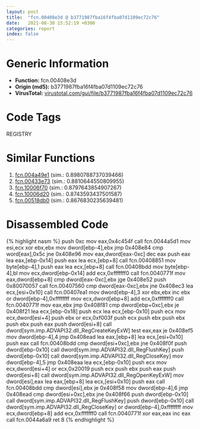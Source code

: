 ```yaml
---
layout: post
title:  "fcn.00408e3d @ b3771987fba16f4fba07d1109ec72c76"
date:   2021-08-30 15:52:19 +0300
categories: report
index: false
---
```


# Generic Information
- **Function:** fcn.00408e3d
- **Origin (md5):** b3771987fba16f4fba07d1109ec72c76
- **VirusTotal:** [virustotal.com/gui/file/b3771987fba16f4fba07d1109ec72c76][virustotal_ref]

# Code Tags
<span class="tag" id="REGISTRY">REGISTRY</span>


# Similar Functions

1. [fcn.004a49e1][similar_1_ref] (sim.: 0.8980788737039466)
2. [fcn.00433e73][similar_2_ref] (sim.: 0.8810644550809955)
3. [fcn.10006f70][similar_3_ref] (sim.: 0.8797643854907267)
4. [fcn.10006d20][similar_4_ref] (sim.: 0.8743593437501587)
5. [fcn.00518db0][similar_5_ref] (sim.: 0.8676830235639481)


# Disassembled Code

{% highlight nasm %}
push 0xc
mov eax,0x4c454f
call fcn.0044a5d1
mov esi,ecx
xor ebx,ebx
mov dword[ebp-4],ebx
jmp 0x408e84
cmp word[eax],0x5c
jne 0x408e96
mov eax,dword[eax-0xc]
dec eax
push eax
lea eax,[ebp-0x14]
push eax
lea ecx,[ebp+8]
call fcn.00408851
mov byte[ebp-4],1
push eax
lea ecx,[ebp+8]
call fcn.00408bdd
mov byte[ebp-4],bl
mov ecx,dword[ebp-0x14]
add ecx,0xfffffff0
call fcn.0040771f
mov eax,dword[ebp+8]
cmp dword[eax-0xc],ebx
jge 0x408e52
push 0x80070057
call fcn.00407560
cmp dword[eax-0xc],ebx
jne 0x408ec3
lea ecx,[esi+0x10]
call fcn.00407ea1
mov dword[ebp-4],3
xor ebx,ebx
inc ebx
or dword[ebp-4],0xffffffff
mov ecx,dword[ebp+8]
add ecx,0xfffffff0
call fcn.0040771f
mov eax,ebx
jmp 0x408f81
cmp dword[ebp+0xc],ebx
je 0x408f21
lea ecx,[ebp-0x18]
push ecx
lea ecx,[ebp-0x10]
push ecx
mov ecx,dword[esi+4]
push ebx
or ecx,0xf003f
push ecx
push ebx
push ebx
push ebx
push eax
push dword[esi+8]
call dword[sym.imp.ADVAPI32.dll_RegCreateKeyExW]
test eax,eax
je 0x408ef5
mov dword[ebp-4],4
jmp 0x408ead
lea eax,[ebp+8]
lea ecx,[esi+0x10]
push eax
call fcn.00408bdd
cmp dword[esi+0xc],ebx
jne 0x408f0f
push dword[ebp-0x10]
call dword[sym.imp.ADVAPI32.dll_RegFlushKey]
push dword[ebp-0x10]
call dword[sym.imp.ADVAPI32.dll_RegCloseKey]
mov dword[ebp-4],5
jmp 0x408eaa
lea ecx,[ebp-0x10]
push ecx
mov ecx,dword[esi+4]
or ecx,0x20019
push ecx
push ebx
push eax
push dword[esi+8]
call dword[sym.imp.ADVAPI32.dll_RegOpenKeyExW]
mov dword[esi],eax
lea eax,[ebp+8]
lea ecx,[esi+0x10]
push eax
call fcn.00408bdd
cmp dword[esi],ebx
je 0x408f58
mov dword[ebp-4],6
jmp 0x408ead
cmp dword[esi+0xc],ebx
jne 0x408f66
push dword[ebp-0x10]
call dword[sym.imp.ADVAPI32.dll_RegFlushKey]
push dword[ebp-0x10]
call dword[sym.imp.ADVAPI32.dll_RegCloseKey]
or dword[ebp-4],0xffffffff
mov ecx,dword[ebp+8]
add ecx,0xfffffff0
call fcn.0040771f
xor eax,eax
inc eax
call fcn.0044a6a9
ret 8
{% endhighlight %}


[similar_1_ref]: /report/fcn.004a49e1@b3771987fba16f4fba07d1109ec72c76
[similar_2_ref]: /report/fcn.00433e73@418e0921f3a9bd4f5bc0dcc59623b5a1
[similar_3_ref]: /report/fcn.10006f70@4c3818fdf32d89a09257dbc9d3e142ea
[similar_4_ref]: /report/fcn.10006d20@4c3818fdf32d89a09257dbc9d3e142ea
[similar_5_ref]: /report/fcn.00518db0@7453c96a6fbd42ec690b8deb53eafcba
[virustotal_ref]: https://www.virustotal.com/gui/file/b3771987fba16f4fba07d1109ec72c76